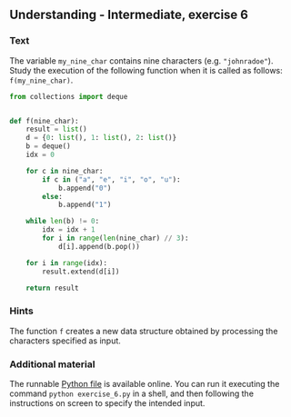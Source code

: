 ## Understanding - Intermediate, exercise 6

### Text
The variable `my_nine_char` contains nine characters (e.g. `"johnradoe"`). Study the execution of the following function when it is called as follows: `f(my_nine_char)`.

```python
from collections import deque


def f(nine_char):
    result = list()
    d = {0: list(), 1: list(), 2: list()}
    b = deque()
    idx = 0

    for c in nine_char:
        if c in ("a", "e", "i", "o", "u"):
            b.append("0")
        else:
            b.append("1")

    while len(b) != 0:
        idx = idx + 1
        for i in range(len(nine_char) // 3):
            d[i].append(b.pop())

    for i in range(idx):
        result.extend(d[i])

    return result
```

### Hints
The function `f` creates a new data structure obtained by processing the characters specified as input.

### Additional material
The runnable [Python file](exercise_6.py) is available online. You can run it executing the command `python exercise_6.py` in a shell, and then following the instructions on screen to specify the intended input.
